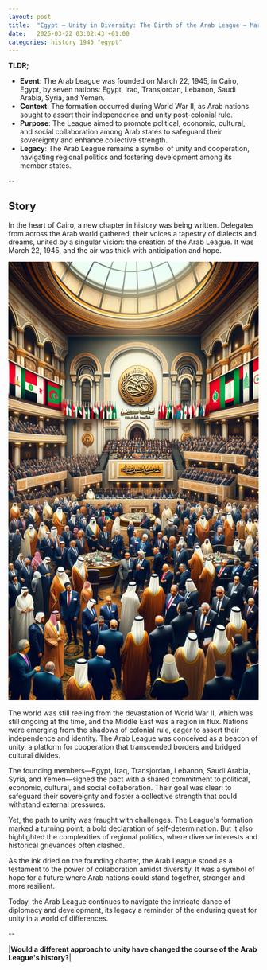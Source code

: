 ```yaml
---
layout: post
title:  "Egypt – Unity in Diversity: The Birth of the Arab League – March 22, 1945"
date:   2025-03-22 03:02:43 +01:00
categories: history 1945 "egypt"
---
```


**TLDR;**
- **Event**: The Arab League was founded on March 22, 1945, in Cairo, Egypt, by seven nations: Egypt, Iraq, Transjordan, Lebanon, Saudi Arabia, Syria, and Yemen.
- **Context**: The formation occurred during World War II, as Arab nations sought to assert their independence and unity post-colonial rule.
- **Purpose**: The League aimed to promote political, economic, cultural, and social collaboration among Arab states to safeguard their sovereignty and enhance collective strength.
- **Legacy**: The Arab League remains a symbol of unity and cooperation, navigating regional politics and fostering development among its member states.

--

## Story

In the heart of Cairo, a new chapter in history was being written. Delegates from across the Arab world gathered, their voices a tapestry of dialects and dreams, united by a singular vision: the creation of the Arab League. It was March 22, 1945, and the air was thick with anticipation and hope.

![Image](/assets/images/22_March_2e161f7f32800803312f957a25eb72ed.png)

The world was still reeling from the devastation of World War II, which was still ongoing at the time, and the Middle East was a region in flux. Nations were emerging from the shadows of colonial rule, eager to assert their independence and identity. The Arab League was conceived as a beacon of unity, a platform for cooperation that transcended borders and bridged cultural divides.

The founding members—Egypt, Iraq, Transjordan, Lebanon, Saudi Arabia, Syria, and Yemen—signed the pact with a shared commitment to political, economic, cultural, and social collaboration. Their goal was clear: to safeguard their sovereignty and foster a collective strength that could withstand external pressures.

Yet, the path to unity was fraught with challenges. The League's formation marked a turning point, a bold declaration of self-determination. But it also highlighted the complexities of regional politics, where diverse interests and historical grievances often clashed.

As the ink dried on the founding charter, the Arab League stood as a testament to the power of collaboration amidst diversity. It was a symbol of hope for a future where Arab nations could stand together, stronger and more resilient.

Today, the Arab League continues to navigate the intricate dance of diplomacy and development, its legacy a reminder of the enduring quest for unity in a world of differences.

--

|**Would a different approach to unity have changed the course of the Arab League's history?**|

